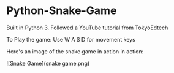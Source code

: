 # Python-Snake-Game
Built in Python 3. Followed a YouTube tutorial from TokyoEdtech

To Play the game:
Use W A S D for movement keys


Here's an image of the snake game in action in action:

![Snake Game](snake game.png)
